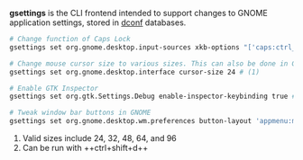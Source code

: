 **gsettings** is the CLI frontend intended to support changes to GNOME application settings, stored in [dconf](#dconf) databases.

```sh title="Examples"
# Change function of Caps Lock
gsettings set org.gnome.desktop.input-sources xkb-options "['caps:ctrl_modifier']"

# Change mouse cursor size to various sizes. This can also be done in GNOME as Settings > Accessibility
gsettings set org.gnome.desktop.interface cursor-size 24 # (1)

# Enable GTK Inspector
gsettings set org.gtk.Settings.Debug enable-inspector-keybinding true # (2)

# Tweak window bar buttons in GNOME
gsettings set org.gnome.desktop.wm.preferences button-layout 'appmenu:minimize,maximize,close'
```

1. Valid sizes include 24, 32, 48, 64, and 96
2. Can be run with ++ctrl+shift+d++
